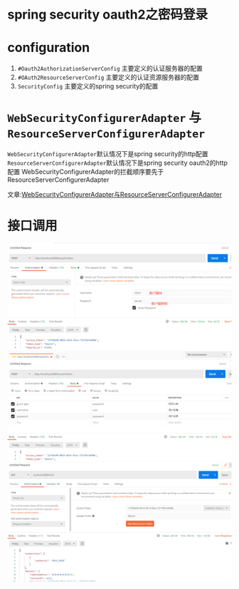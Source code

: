 # spring security oauth2之密码登录

# configuration
1. `#Oauth2AuthorizationServerConfig` 主要定义的认证服务器的配置
2. `#OAuth2ResourceServerConfig` 主要定义的认证资源服务器的配置
3. `SecurityConfig` 主要定义的spring security的配置

# `WebSecurityConfigurerAdapter` 与 `ResourceServerConfigurerAdapter`
`WebSecurityConfigurerAdapter`默认情况下是spring security的http配置
`ResourceServerConfigurerAdapter`默认情况下是spring security oauth2的http配置
WebSecurityConfigurerAdapter的拦截顺序要先于ResourceServerConfigurerAdapter

文章:[WebSecurityConfigurerAdapter与ResourceServerConfigurerAdapter](https://www.jianshu.com/p/fe1194ca8ecd)

# 接口调用
<img src="https://github.com/hb0730/spring-security-oauth2-example/blob/master/doc/password/password-01.png" alt="1">

<img src="https://github.com/hb0730/spring-security-oauth2-example/blob/master/doc/password/password-02.png" alt="2">

<img src="https://github.com/hb0730/spring-security-oauth2-example/blob/master/doc/password/password-03.png" alt="3">



